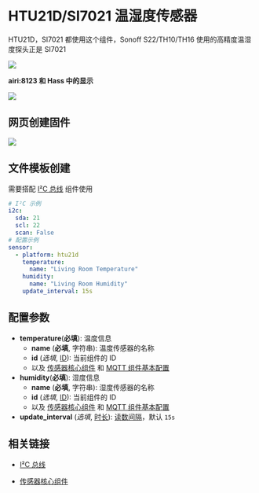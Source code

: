 #  HTU21D/SI7021 温湿度传感器

HTU21D，SI7021 都使用这个组件，Sonoff S22/TH10/TH16 使用的高精度温湿度探头正是 SI7021

![](https://ws1.sinaimg.cn/large/007fN5Xegy1fxfhj5ex5vj30mw05qjrj.jpg)

**airi:8123 和 Hass 中的显示**


<!-- ## 相关产品 -->
![](https://ws1.sinaimg.cn/large/007fN5Xegy1fxfhiujmwhj31850og1ku.jpg)

## 网页创建固件

![](https://ws1.sinaimg.cn/large/007fN5Xegy1fxfilkyt9qj30lr0dajrk.jpg)





## 文件模板创建

需要搭配 [I²C 总线](mqtt/components/i2c) 组件使用

```yaml
# I²C 示例
i2c:
  sda: 21
  scl: 22
  scan: False
# 配置示例
sensor:
  - platform: htu21d
    temperature:
      name: "Living Room Temperature"
    humidity:
      name: "Living Room Humidity"
    update_interval: 15s
```

## 配置参数

- **temperature**(**必填**): 温度信息
  - **name** (**必填**, 字符串): 温度传感器的名称
  - **id** (*选填*, [ID](mqtt/guides/configuration-types#id)): 当前组件的 ID
  - 以及 [传感器核心组件](mqtt/components/sensor/#基本配置) 和 [MQTT 组件基本配置](mqtt/components/mqtt#MQTT-组件基本配置项)
- **humidity**(**必填**): 湿度信息
  - **name** (**必填**, 字符串): 湿度传感器的名称
  - **id** (*选填*, [ID](mqtt/guides/configuration-types#id)): 当前组件的 ID
  - 以及 [传感器核心组件](mqtt/components/sensor/#基本配置) 和 [MQTT 组件基本配置](mqtt/components/mqtt#MQTT-组件基本配置项)
- **update_interval** (*选填*, [时长](mqtt/guides/configuration-types#时长)): [读数间隔](mqtt/components/sensor/#读数间隔)，默认 `15s`



## 相关链接

- [I²C 总线](mqtt/components/i2c)

- [传感器核心组件](mqtt/components/sensor/)